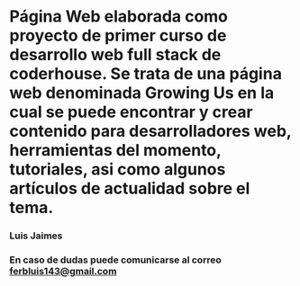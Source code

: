 # Página Web elaborada como proyecto de primer curso de desarrollo web full stack de coderhouse. Se trata de una página web denominada Growing Us en la cual se puede encontrar y crear contenido para desarrolladores web, herramientas del momento, tutoriales, asi como algunos artículos de actualidad sobre el tema.

### Luis Jaimes

### En caso de dudas puede comunicarse al correo ferbluis143@gmail.com